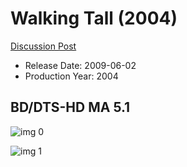 # Walking Tall (2004)

[Discussion Post](https://www.avsforum.com/threads/bass-eq-for-filtered-movies.2995212/post-59388484)

* Release Date: 2009-06-02
* Production Year: 2004

## BD/DTS-HD MA 5.1

![img 0](http://imgur.com/GGd4HPZ.jpg)

![img 1](http://imgur.com/ctVjqKl.png)

